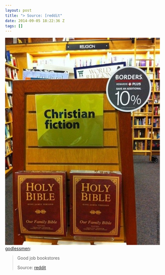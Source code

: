 ```yaml
---
layout: post
title: "> Source: [reddit"
date: 2014-09-05 18:22:36 Z
tags: []
---
```

![](/media/2014/09/96716467949.jpg)
[godlessmen](http://godlessmen.tumblr.com/post/96715246458/good-job-bookstores-source-reddit):

> Good job bookstores
> 
> Source: [reddit](http://www.reddit.com/r/atheism/comments/2fgoh4/good_job_bookstores/)

